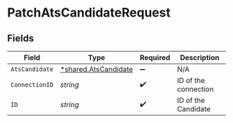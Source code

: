 # PatchAtsCandidateRequest


## Fields

| Field                                                              | Type                                                               | Required                                                           | Description                                                        |
| ------------------------------------------------------------------ | ------------------------------------------------------------------ | ------------------------------------------------------------------ | ------------------------------------------------------------------ |
| `AtsCandidate`                                                     | [*shared.AtsCandidate](../../../pkg/models/shared/atscandidate.md) | :heavy_minus_sign:                                                 | N/A                                                                |
| `ConnectionID`                                                     | *string*                                                           | :heavy_check_mark:                                                 | ID of the connection                                               |
| `ID`                                                               | *string*                                                           | :heavy_check_mark:                                                 | ID of the Candidate                                                |